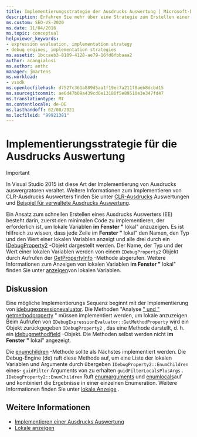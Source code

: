 ```yaml
---
title: Implementierungsstrategie der Ausdrucks Auswertung | Microsoft-Dokumentation
description: Erfahren Sie mehr über eine Strategie zum Erstellen einer Ausdrucks Auswertung, indem Sie zuerst Code implementieren, um lokale Variablen im Fenster "lokal" anzuzeigen.
ms.custom: SEO-VS-2020
ms.date: 11/04/2016
ms.topic: conceptual
helpviewer_keywords:
- expression evaluation, implementation strategy
- debug engines, implementation strategies
ms.assetid: 1bccaeb3-8109-4128-ae79-16fd8fbbaaa2
author: acangialosi
ms.author: anthc
manager: jmartens
ms.workload:
- vssdk
ms.openlocfilehash: d7527c361a889d5aa1f19ec7a211f8aeb8dcbd15
ms.sourcegitcommit: ae6d47b09a439cd0e13180f5e89510e3e347fd47
ms.translationtype: MT
ms.contentlocale: de-DE
ms.lasthandoff: 02/08/2021
ms.locfileid: "99921381"
---
```

# <a name="expression-evaluator-implementation-strategy"></a>Implementierungsstrategie für die Ausdrucks Auswertung
> [!IMPORTANT]
> In Visual Studio 2015 ist diese Art der Implementierung von Ausdrucks auswergratoren veraltet. Weitere Informationen zum Implementieren von CLR-Ausdrucks Auswerters finden Sie unter [CLR-Ausdrucks](https://github.com/Microsoft/ConcordExtensibilitySamples/wiki/CLR-Expression-Evaluators) Auswertungen und [Beispiel für verwaltete Ausdrucks Auswertung](https://github.com/Microsoft/ConcordExtensibilitySamples/wiki/Managed-Expression-Evaluator-Sample).

 Ein Ansatz zum schnellen Erstellen eines Ausdrucks Auswerters (EE) besteht darin, zuerst den minimalen Code zu implementieren, der erforderlich ist, um lokale Variablen **im Fenster "** lokal" anzuzeigen. Es ist hilfreich zu wissen, dass jede Zeile im **Fenster "** lokal" den Namen, den Typ und den Wert einer lokalen Variablen anzeigt und alle drei durch ein [IDebugProperty2](../../extensibility/debugger/reference/idebugproperty2.md) -Objekt dargestellt werden. Der Name, der Typ und der Wert einer lokalen Variablen werden von einem `IDebugProperty2` Objekt durch Aufrufen der [GetPropertyInfo](../../extensibility/debugger/reference/idebugproperty2-getpropertyinfo.md) -Methode abgerufen. Weitere Informationen zum Anzeigen von lokalen Variablen **im Fenster "** lokal" finden Sie unter [anzeigen](../../extensibility/debugger/displaying-locals.md)von lokalen Variablen.

## <a name="discussion"></a>Diskussion
 Eine mögliche Implementierungs Sequenz beginnt mit der Implementierung von [idebugexpressionevaluator](../../extensibility/debugger/reference/idebugexpressionevaluator.md). Die Methoden "Analyse [" und "](../../extensibility/debugger/reference/idebugexpressionevaluator-parse.md) [getmethodproperty](../../extensibility/debugger/reference/idebugexpressionevaluator-getmethodproperty.md) " müssen implementiert werden, um lokale anzuzeigen. Beim Aufrufen von `IDebugExpressionEvaluator::GetMethodProperty` wird ein Objekt zurückgegeben `IDebugProperty2` , das eine Methode darstellt, d. h. ein [idebugmethodfield](../../extensibility/debugger/reference/idebugmethodfield.md) -Objekt. Die Methoden selbst werden nicht **im Fenster "** lokal" angezeigt.

 Die [enumchildren](../../extensibility/debugger/reference/idebugproperty2-enumchildren.md) -Methode sollte als Nächstes implementiert werden. Die Debug-Engine (de) ruft diese Methode auf, um eine Liste der lokalen Variablen und Argumente durch übergeben `IDebugProperty2::EnumChildren` eines- `guidFilter` Arguments von zu erhalten `guidFilterLocalsPlusArgs` . `IDebugProperty2::EnumChildren` Ruft [enumarguments](../../extensibility/debugger/reference/idebugmethodfield-enumarguments.md) und [enumlocals](../../extensibility/debugger/reference/idebugmethodfield-enumlocals.md)auf und kombiniert die Ergebnisse in einer einzelnen Enumeration. Weitere Informationen finden Sie unter [lokale Anzeige](../../extensibility/debugger/displaying-locals.md) .

## <a name="see-also"></a>Weitere Informationen
- [Implementieren einer Ausdrucks Auswertung](../../extensibility/debugger/implementing-an-expression-evaluator.md)
- [Lokale anzeigen](../../extensibility/debugger/displaying-locals.md)
